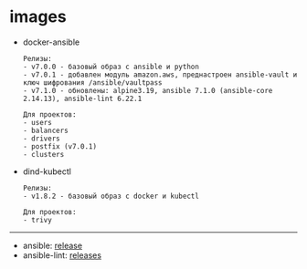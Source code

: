 # images

- docker-ansible
  ```
  Релизы:
  - v7.0.0 - базовый образ с ansible и python
  - v7.0.1 - добавлен модуль amazon.aws, преднастроен ansible-vault и ключ шифрования /ansible/vaultpass
  - v7.1.0 - обновлены: alpine3.19, ansible 7.1.0 (ansible-core 2.14.13), ansible-lint 6.22.1
  ```
  ```
  Для проектов:
  - users
  - balancers
  - drivers
  - postfix (v7.0.1)
  - clusters
  ```

- dind-kubectl
  ```
  Релизы:
  - v1.8.2 - базовый образ с docker и kubectl
  ```
  ```
  Для проектов:
  - trivy
  ```
---

- ansible: [release](https://docs.ansible.com/ansible/latest/roadmap/COLLECTIONS_7.html)
- ansible-lint: [releases](https://github.com/ansible/ansible-lint/releases)